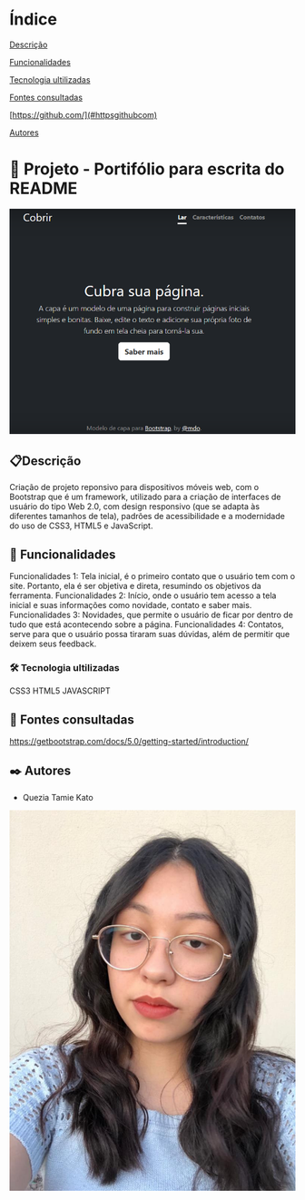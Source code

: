 # Índice 

[Descrição](#descri%C3%A7%C3%A3o)  

[Funcionalidades](#funcionalidades)  

[Tecnologia ultilizadas](#tecnologia-ultilizadas)  

[Fontes consultadas](#fontes-consultadas)

[https://github.com/](#httpsgithubcom)

[Autores](#autores)  

 

# 🚀 Projeto - Portifólio para escrita do README

![imagem](img/capa.png)

## 📋Descrição
Criação de projeto reponsivo para dispositivos móveis web, com o Bootstrap  que é um framework, utilizado para a criação de interfaces de usuário do tipo Web 2.0, com design responsivo (que se adapta às diferentes tamanhos de tela), padrões de acessibilidade e a modernidade do uso de CSS3, HTML5 e JavaScript.
## 🔧 Funcionalidades
 Funcionalidades 1: Tela inicial, é o primeiro contato que o usuário tem com o site. Portanto, ela é ser objetiva e direta, resumindo os objetivos da ferramenta. Funcionalidades 2: Início, onde o usuário tem acesso a tela inicial e suas informações como novidade, contato e saber mais. Funcionalidades 3: Novidades, que permite o usuário de ficar por dentro de tudo que está acontecendo sobre a página. Funcionalidades 4: Contatos, serve para que o usuário possa tiraram suas dúvidas, além de permitir que deixem seus feedback.
### 🛠️ Tecnologia ultilizadas
 CSS3
 HTML5
 JAVASCRIPT
 ## 📄 Fontes consultadas
https://getbootstrap.com/docs/5.0/getting-started/introduction/
## ✒️ Autores
* Quezia Tamie Kato

![imagem](img/minhafoto.jpeg)
